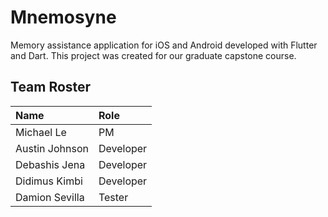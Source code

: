 # Mnemosyne

Memory assistance application for iOS and Android developed with Flutter and Dart.  This project was created for our graduate capstone course.

## Team Roster

| Name | Role 
| :--- | :---
| Michael Le | PM
| Austin Johnson | Developer
| Debashis Jena  | Developer
| Didimus Kimbi | Developer
| Damion Sevilla | Tester
